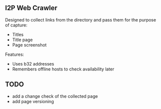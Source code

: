 ##  I2P Web Crawler

Designed to collect links from the directory and pass them for the purpose of capture:

- Titles
- Title page
- Page screenshot

Features:

- Uses b32 addresses
- Remembers offline hosts to check availability later

## TODO

- add a change check of the collected page
- add page versioning





